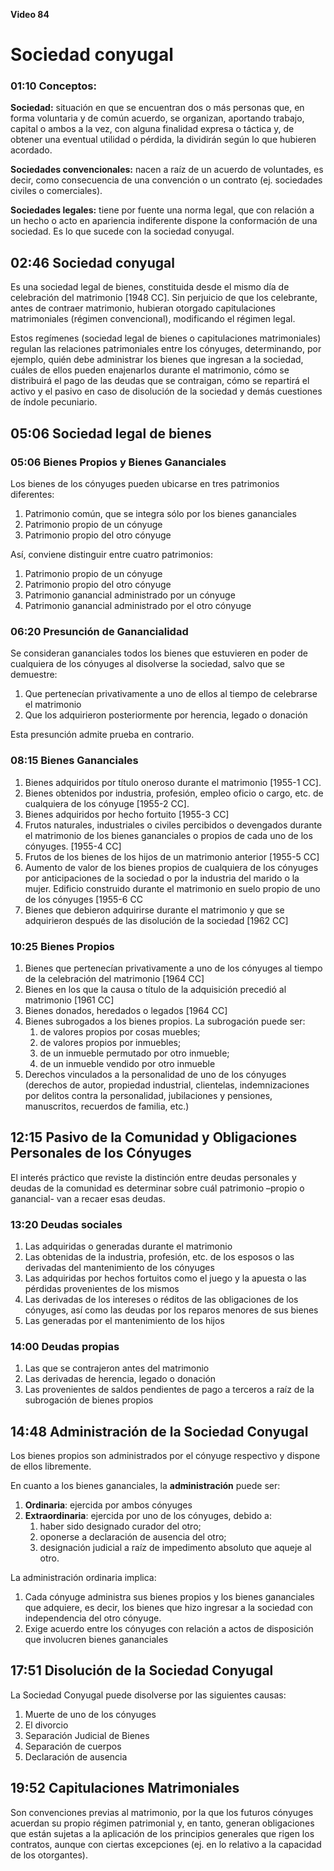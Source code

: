 **Video 84**
# Sociedad conyugal

### 01:10 Conceptos:

**Sociedad:** situación en que se encuentran dos o más personas que, en forma voluntaria y de común acuerdo, se organizan, aportando trabajo, capital o ambos a la vez, con alguna finalidad expresa o táctica y, de obtener una eventual utilidad o pérdida, la dividirán según lo que hubieren acordado.

**Sociedades convencionales:** nacen a raíz de un acuerdo de voluntades, es decir, como consecuencia de una convención o un contrato (ej. sociedades civiles o comerciales).

**Sociedades legales:** tiene por fuente una norma legal, que con relación a un hecho o acto en apariencia indiferente dispone la conformación de una sociedad. Es lo que sucede con la sociedad conyugal.

## 02:46 Sociedad conyugal

Es una sociedad legal de bienes, constituida desde el mismo día de celebración del matrimonio [1948 CC]. Sin perjuicio de que los celebrante, antes de contraer matrimonio, hubieran otorgado capitulaciones matrimoniales (régimen convencional), modificando el régimen legal.

Estos regímenes (sociedad legal de bienes o capitulaciones matrimoniales) regulan las relaciones patrimoniales entre los cónyuges, determinando, por ejemplo, quién debe administrar los bienes que ingresan a la sociedad, cuáles de ellos pueden enajenarlos durante el matrimonio, cómo se distribuirá el pago de las deudas que se contraigan, cómo se repartirá el activo y el pasivo en caso de disolución de la sociedad y demás cuestiones de índole pecuniario.

## 05:06 Sociedad legal de bienes

### 05:06 Bienes Propios y Bienes Gananciales

Los bienes de los cónyuges pueden ubicarse en tres patrimonios diferentes:

1. Patrimonio común, que se integra sólo por los bienes gananciales
2. Patrimonio propio de un cónyuge
3. Patrimonio propio del otro cónyuge 

Así, conviene distinguir entre cuatro patrimonios:

1. Patrimonio propio de un cónyuge
2. Patrimonio propio del otro cónyuge
3. Patrimonio ganancial administrado por un cónyuge
4. Patrimonio ganancial administrado por el otro cónyuge

### 06:20 Presunción de Ganancialidad
Se consideran gananciales todos los bienes que estuvieren en poder de cualquiera de los cónyuges al disolverse la sociedad, salvo que se demuestre:

1. Que pertenecían privativamente a uno de ellos al tiempo de celebrarse el matrimonio
2. Que los adquirieron posteriormente por herencia, legado o donación

Esta presunción admite prueba en contrario.

### 08:15 Bienes Gananciales

1. Bienes adquiridos por título oneroso durante el matrimonio [1955-1 CC].
2. Bienes obtenidos por industria, profesión, empleo oficio o cargo, etc. de cualquiera de los cónyuge [1955-2 CC].
3. Bienes adquiridos por hecho fortuito [1955-3 CC]
4. Frutos naturales, industriales o civiles percibidos o devengados durante el matrimonio de los bienes gananciales o propios de cada uno de los cónyuges. [1955-4 CC]
5. Frutos de los bienes de los hijos de un matrimonio anterior [1955-5 CC]
6. Aumento de valor de los bienes propios de cualquiera de los cónyuges por anticipaciones de la sociedad o por la industria del marido o la mujer. Edificio construido durante el matrimonio en suelo propio de uno de los cónyuges [1955-6 CC
7. Bienes que debieron adquirirse durante el matrimonio y que se adquirieron después de las disolución de la sociedad [1962 CC]

### 10:25 Bienes Propios

1. Bienes que pertenecían privativamente a uno de los cónyuges al tiempo de la celebración del matrimonio [1964 CC]
2. Bienes en los que la causa o título de la adquisición precedió al matrimonio [1961 CC]
3. Bienes donados, heredados o legados [1964 CC]
4. Bienes subrogados a los bienes propios. La subrogación puede ser:
	1. de valores propios por cosas muebles;
	2. de valores propios por inmuebles;
	3. de un inmueble permutado por otro inmueble;
	4. de un inmueble vendido por otro inmueble
5. Derechos vinculados a la personalidad de uno de los cónyuges (derechos de autor, propiedad industrial, clientelas, indemnizaciones por delitos contra la personalidad, jubilaciones y pensiones, manuscritos, recuerdos de familia, etc.)

## 12:15 Pasivo de la Comunidad y Obligaciones Personales de los Cónyuges

El interés práctico que reviste la distinción entre deudas personales y deudas de la comunidad es determinar sobre cuál patrimonio –propio o ganancial- van a recaer esas deudas.

### 13:20 Deudas sociales

1. Las adquiridas o generadas durante el matrimonio
2. Las obtenidas de la industria, profesión, etc. de los esposos o las derivadas del mantenimiento de los cónyuges
3. Las adquiridas por hechos fortuitos como el juego y la apuesta o las pérdidas provenientes de los mismos
4. Las derivadas de los intereses o réditos de las obligaciones de los cónyuges, así como las deudas por los reparos menores de sus bienes
5. Las generadas por el mantenimiento de los hijos

### 14:00 Deudas propias

1. Las que se contrajeron antes del matrimonio
2. Las derivadas de herencia, legado o donación
3. Las provenientes de saldos pendientes de pago a terceros a raíz de la subrogación de bienes propios

## 14:48 Administración de la Sociedad Conyugal

Los bienes propios son administrados por el cónyuge respectivo y dispone de ellos libremente.

En cuanto a los bienes gananciales, la **administración** puede ser:


1. **Ordinaria**: ejercida por ambos cónyuges
2. **Extraordinaria**: ejercida por uno de los cónyuges, debido a:
	1. haber sido designado curador del otro;
	2. oponerse a declaración de ausencia del otro;
	3. designación judicial a raíz de impedimento absoluto que aqueje al otro.

La administración ordinaria implica:

1. Cada cónyuge administra sus bienes propios y los bienes gananciales que adquiere, es decir, los bienes que hizo ingresar a la sociedad con independencia del otro cónyuge.
2. Exige acuerdo entre los cónyuges con relación a actos de disposición que involucren bienes gananciales

## 17:51 Disolución de la Sociedad Conyugal

La Sociedad Conyugal puede disolverse por las siguientes causas:

1. Muerte de uno de los cónyuges
2. El divorcio
3. Separación Judicial de Bienes
4. Separación de cuerpos
5. Declaración de ausencia

## 19:52 Capitulaciones Matrimoniales

Son convenciones previas al matrimonio, por la que los futuros cónyuges acuerdan su propio régimen patrimonial y, en tanto, generan obligaciones que están sujetas a la aplicación de los principios generales que rigen los contratos, aunque con ciertas excepciones (ej. en lo relativo a la capacidad de los otorgantes).

